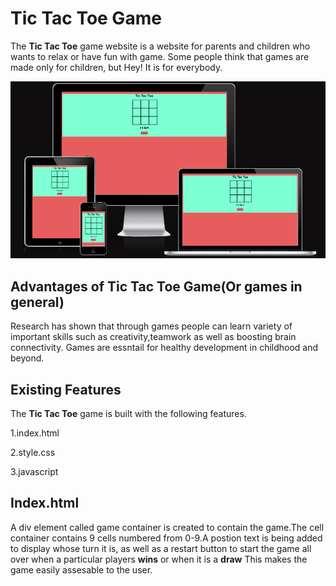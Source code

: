 # Tic Tac Toe Game
The **Tic Tac Toe** game website is a website for parents and children who wants to relax or have fun with game. Some people think that games are made only for children, but Hey! It is for everybody.

![images](/images/Screenshot7.png)

## Advantages of Tic Tac Toe Game(Or games in general)

Research has shown that through games people can learn variety of important skills such as creativity,teamwork as well as boosting brain connectivity. Games are essntail for healthy development in childhood and beyond.
## Existing Features
The **Tic Tac Toe** game is built with the following features.

1.index.html

2.style.css

3.javascript

## Index.html
A div element called game container is created to contain the game.The cell container contains 9 cells numbered from 0-9.A postion text is being added to display whose turn it is, as well as a  restart button to start the game all over when a particular players **wins** or when it is a **draw** This makes the game easily assesable to the user.
